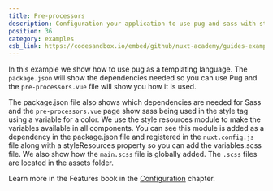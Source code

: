```yaml
---
title: Pre-processors
description: Configuration your application to use pug and sass with style resources to easily add variables to all components.
position: 36
category: examples
csb_link: https://codesandbox.io/embed/github/nuxt-academy/guides-examples/tree/master/03_features/07_configuration_pre-processors
---
```


In this example we show how to use pug as a templating language. The `package.json` will show the dependencies needed so you can use Pug and the `pre-processors.vue` file will show you how it is used.

The package.json file also shows which dependencies are needed for Sass and the `pre-processors.vue` page show sass being used in the style tag using a variable for a color. We use the style resources module to make the variables available in all components. You can see this module is added as a dependency in the package.json file and registered in the `nuxt.config.js` file along with a styleResources property so you can add the variables.scss file. We also show how the `main.scss` file is globally added. The `.scss` files are located in the assets folder.

<base-alert type="next">

Learn more in the Features book in the [Configuration](/guides/features/configuration#pre-processors) chapter.

</base-alert>

<code-sandbox :src="csb_link"></code-sandbox>
